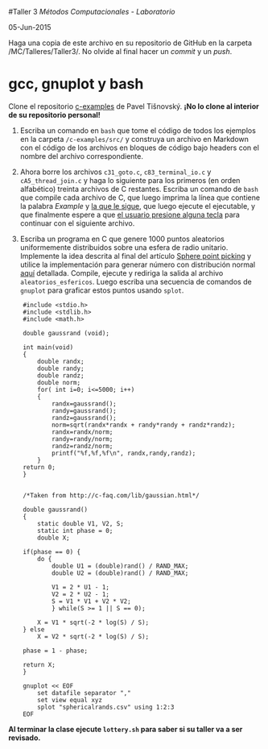 #Taller 3
*Métodos Computacionales - Laboratorio*

05-Jun-2015

Haga una copia de este archivo en su repositorio de GitHub en la carpeta /MC/Talleres/Taller3/. No olvide al final hacer un *commit* y un *push*.

# gcc, gnuplot y bash

Clone el repositorio [c-examples](https://github.com/tisnik/c-examples) de Pavel Tišnovský. **¡No lo clone al interior de su repositorio personal!**

1. Escriba un comando en `bash` que tome el código de todos los ejemplos en la carpeta `/c-examples/src/` y construya un archivo en Markdown con el código de los archivos en bloques de código bajo headers con el nombre del archivo correspondiente.

2. Ahora borre los archivos `c31_goto.c`, `c83_terminal_io.c` y `cA5_thread_join.c` y haga lo siguiente para los primeros (en orden alfabético) treinta archivos de C restantes.  Escriba un comando de `bash` que compile cada archivo de C, que luego imprima la línea que contiene la palabra *Example* y [la que le sigue](http://stackoverflow.com/questions/19274127/how-do-you-grep-a-file-and-get-the-next-5-lines), que luego ejecute el ejecutable, y que finalmente espere a que [el usuario presione alguna tecla](http://www.linuxquestions.org/questions/linux-general-1/how-to-make-shell-script-wait-for-key-press-to-proceed-687491/) para continuar con el siguiente archivo. 

3. Escriba un programa en C que genere 1000 puntos aleatorios uniformemente distribuidos sobre una esfera de radio unitario. Implemente la idea descrita al final del artículo [Sphere point picking](http://mathworld.wolfram.com/SpherePointPicking.html) y utilice la implementación para generar número con distribución normal [aquí](http://c-faq.com/lib/gaussian.html) detallada. Compile, ejecute y rediriga la salida al archivo `aleatorios_esfericos`. Luego escriba una secuencia de comandos de `gnuplot` para graficar estos puntos usando `splot`.

```
	#include <stdio.h>
	#include <stdlib.h>
	#include <math.h>

	double gaussrand (void);

	int main(void)
	{
		double randx;
		double randy;
		double randz;
		double norm;
		for( int i=0; i<=5000; i++)
		{
			randx=gaussrand();
			randy=gaussrand();
			randz=gaussrand();
			norm=sqrt(randx*randx + randy*randy + randz*randz);
			randx=randx/norm;
			randy=randy/norm;
			randz=randz/norm;
			printf("%f,%f,%f\n", randx,randy,randz);
		}
	return 0;
	}


	/*Taken from http://c-faq.com/lib/gaussian.html*/

	double gaussrand()
	{
		static double V1, V2, S;
		static int phase = 0;
		double X;

	if(phase == 0) {
		do {
			double U1 = (double)rand() / RAND_MAX;
			double U2 = (double)rand() / RAND_MAX;

			V1 = 2 * U1 - 1;
			V2 = 2 * U2 - 1;
			S = V1 * V1 + V2 * V2;
			} while(S >= 1 || S == 0);

		X = V1 * sqrt(-2 * log(S) / S);
	} else
		X = V2 * sqrt(-2 * log(S) / S);

	phase = 1 - phase;

	return X;
	}
```

```
	gnuplot << EOF
		set datafile separator ","
		set view equal xyz
		splot "sphericalrands.csv" using 1:2:3
	EOF
```

**Al terminar la clase ejecute `lottery.sh` para saber si su taller va a ser revisado.**